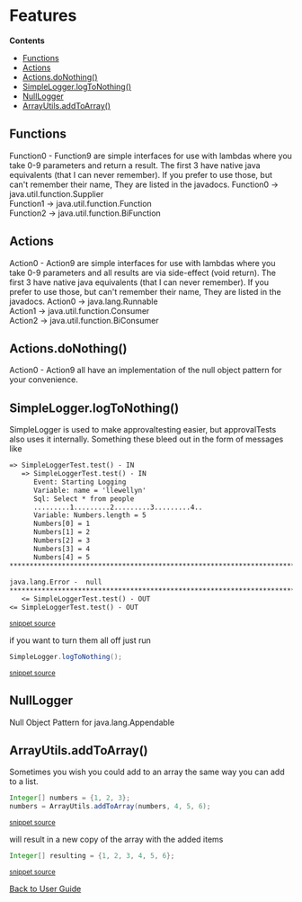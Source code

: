 <!--
This file was generate by MarkdownSnippets.
Source File: /approvaltests-util/docs/mdsource/Features.source.md
To change this file edit the source file and then re-run the generation using either the dotnet global tool (https://github.com/SimonCropp/MarkdownSnippets#markdownsnippetstool) or using the api (https://github.com/SimonCropp/MarkdownSnippets#running-as-a-unit-test).
-->
<a id="top"></a>

# Features



<!-- START doctoc generated TOC please keep comment here to allow auto update -->
<!-- DON'T EDIT THIS SECTION, INSTEAD RE-RUN doctoc TO UPDATE -->
**Contents**

- [Functions](#functions)
- [Actions](#actions)
- [Actions.doNothing()](#actionsdonothing)
- [SimpleLogger.logToNothing()](#simpleloggerlogtonothing)
- [NullLogger](#nulllogger)
- [ArrayUtils.addToArray()](#arrayutilsaddtoarray)

<!-- END doctoc generated TOC please keep comment here to allow auto update -->

## Functions 

Function0 - Function9 are simple interfaces for use with lambdas where you take 0-9 parameters and return a result.
The first 3 have native java equivalents (that I can never remember). If you prefer to use those, but can't remember their name, They are listed in the javadocs.
   Function0 -> java.util.function.Supplier  
   Function1 -> java.util.function.Function  
   Function2 -> java.util.function.BiFunction
   
## Actions 

Action0 - Action9 are simple interfaces for use with lambdas where you take 0-9 parameters and all results are via side-effect (void return).
The first 3 have native java equivalents (that I can never remember). If you prefer to use those, but can't remember their name, They are listed in the javadocs.
   Action0 -> java.lang.Runnable  
   Action1 -> java.util.function.Consumer  
   Action2 -> java.util.function.BiConsumer 
   

## Actions.doNothing()

Action0 - Action9 all have an implementation of the null object pattern for your convenience. 


## SimpleLogger.logToNothing()

SimpleLogger is used to make approvaltesting easier, but approvalTests also uses it internally. Something these bleed out in the form of messages like

<!-- snippet: /approvaltests-util/src/test/java/com/spun/util/logger/tests/SimpleLoggerTest.test.approved.txt -->
```txt
=> SimpleLoggerTest.test() - IN
   => SimpleLoggerTest.test() - IN
      Event: Starting Logging
      Variable: name = 'llewellyn'
      Sql: Select * from people
      .........1.........2.........3.........4..
      Variable: Numbers.length = 5
      Numbers[0] = 1
      Numbers[1] = 2
      Numbers[2] = 3
      Numbers[3] = 4
      Numbers[4] = 5
******************************************************************************************
      
java.lang.Error -  null
******************************************************************************************
   <= SimpleLoggerTest.test() - OUT
<= SimpleLoggerTest.test() - OUT

```
<sup>[snippet source](/approvaltests-util/src/test/java/com/spun/util/logger/tests/SimpleLoggerTest.test.approved.txt#L1-L19)</sup>
<!-- endsnippet -->

if you want to turn them all off just run

<!-- snippet: log_nothing -->
```java
SimpleLogger.logToNothing();
```
<sup>[snippet source](/approvaltests-util/src/test/java/com/spun/util/logger/tests/SimpleLoggerTest.java#L35-L37)</sup>
<!-- endsnippet -->

## NullLogger

Null Object Pattern for java.lang.Appendable

## ArrayUtils.addToArray()

Sometimes you wish you could add to an array the same way you can add to a list.
<!-- snippet: add_to_array -->
```java
Integer[] numbers = {1, 2, 3};
numbers = ArrayUtils.addToArray(numbers, 4, 5, 6);
```
<sup>[snippet source](/approvaltests-util/src/test/java/com/spun/util/tests/ArrayUtilsTest.java#L19-L22)</sup>
<!-- endsnippet -->

will result in a new copy of the array with the added items
<!-- snippet: add_to_array_result -->
```java
Integer[] resulting = {1, 2, 3, 4, 5, 6};
```
<sup>[snippet source](/approvaltests-util/src/test/java/com/spun/util/tests/ArrayUtilsTest.java#L23-L25)</sup>
<!-- endsnippet -->

[Back to User Guide](README.md#top)
